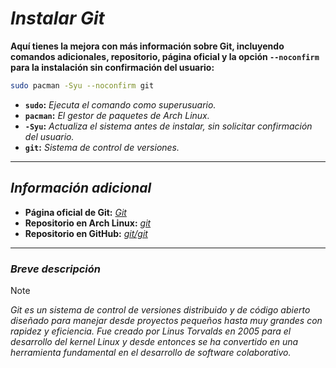 <!-- Autor: Daniel Benjamin Perez Morales -->
<!-- GitHub: https://github.com/DanielBenjaminPerezMoralesDev13 -->
<!-- Gitlab: https://gitlab.com/DanielBenjaminPerezMoralesDev13 -->
<!-- Correo electrónico: danielperezdev@proton.me -->

# ***Instalar Git***

**Aquí tienes la mejora con más información sobre Git, incluyendo comandos adicionales, repositorio, página oficial y la opción `--noconfirm` para la instalación sin confirmación del usuario:**

```bash
sudo pacman -Syu --noconfirm git
```

- **`sudo`:** *Ejecuta el comando como superusuario.*
- **`pacman`:** *El gestor de paquetes de Arch Linux.*
- **`-Syu`:** *Actualiza el sistema antes de instalar, sin solicitar confirmación del usuario.*
- **`git`:** *Sistema de control de versiones.*

---

## ***Información adicional***

- **Página oficial de Git:** *[Git](https://git-scm.com/ "https://git-scm.com/")*
- **Repositorio en Arch Linux:** *[git](https://archlinux.org/packages/extra/x86_64/git/ "https://archlinux.org/packages/extra/x86_64/git/")*
- **Repositorio en GitHub:** *[git/git](https://github.com/git/git "https://github.com/git/git")*

---

### ***Breve descripción***

> [!NOTE]
> *Git es un sistema de control de versiones distribuido y de código abierto diseñado para manejar desde proyectos pequeños hasta muy grandes con rapidez y eficiencia. Fue creado por Linus Torvalds en 2005 para el desarrollo del kernel Linux y desde entonces se ha convertido en una herramienta fundamental en el desarrollo de software colaborativo.*
